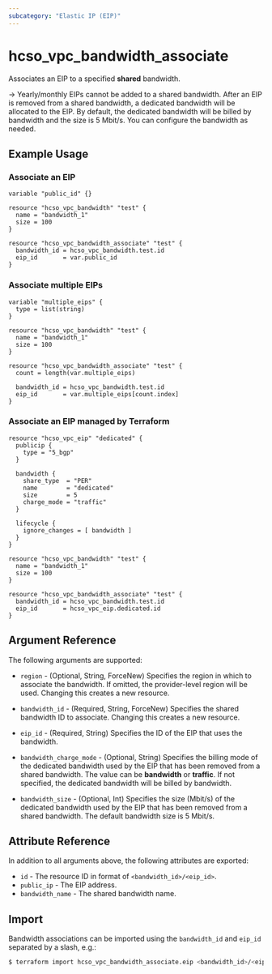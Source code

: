 ```yaml
---
subcategory: "Elastic IP (EIP)"
---
```


# hcso_vpc_bandwidth_associate

Associates an EIP to a specified **shared** bandwidth.

-> Yearly/monthly EIPs cannot be added to a shared bandwidth. After an EIP is removed from a shared bandwidth,
  a dedicated bandwidth will be allocated to the EIP. By default, the dedicated bandwidth will be billed by bandwidth
  and the size is 5 Mbit/s. You can configure the bandwidth as needed.

## Example Usage

### Associate an EIP

```hcl
variable "public_id" {}

resource "hcso_vpc_bandwidth" "test" {
  name = "bandwidth_1"
  size = 100
}

resource "hcso_vpc_bandwidth_associate" "test" {
  bandwidth_id = hcso_vpc_bandwidth.test.id
  eip_id       = var.public_id
}
```

### Associate multiple EIPs

```hcl
variable "multiple_eips" {
  type = list(string)
}

resource "hcso_vpc_bandwidth" "test" {
  name = "bandwidth_1"
  size = 100
}

resource "hcso_vpc_bandwidth_associate" "test" {
  count = length(var.multiple_eips)

  bandwidth_id = hcso_vpc_bandwidth.test.id
  eip_id       = var.multiple_eips[count.index]
}
```

### Associate an EIP managed by Terraform

```hcl
resource "hcso_vpc_eip" "dedicated" {
  publicip {
    type = "5_bgp"
  }

  bandwidth {
    share_type  = "PER"
    name        = "dedicated"
    size        = 5
    charge_mode = "traffic"
  }

  lifecycle {
    ignore_changes = [ bandwidth ]
  }
}

resource "hcso_vpc_bandwidth" "test" {
  name = "bandwidth_1"
  size = 100
}

resource "hcso_vpc_bandwidth_associate" "test" {
  bandwidth_id = hcso_vpc_bandwidth.test.id
  eip_id       = hcso_vpc_eip.dedicated.id
}
```

## Argument Reference

The following arguments are supported:

* `region` - (Optional, String, ForceNew) Specifies the region in which to associate the bandwidth. If omitted,
  the provider-level region will be used. Changing this creates a new resource.

* `bandwidth_id` - (Required, String, ForceNew) Specifies the shared bandwidth ID to associate.
  Changing this creates a new resource.

* `eip_id` - (Required, String) Specifies the ID of the EIP that uses the bandwidth.

* `bandwidth_charge_mode` - (Optional, String) Specifies the billing mode of the dedicated bandwidth used by the EIP that
  has been removed from a shared bandwidth. The value can be **bandwidth** or **traffic**. If not specified, the dedicated
  bandwidth will be billed by bandwidth.

* `bandwidth_size` - (Optional, Int) Specifies the size (Mbit/s) of the dedicated bandwidth used by the EIP that
  has been removed from a shared bandwidth. The default bandwidth size is 5 Mbit/s.

## Attribute Reference

In addition to all arguments above, the following attributes are exported:

* `id` - The resource ID in format of `<bandwidth_id>/<eip_id>`.
* `public_ip` - The EIP address.
* `bandwidth_name` - The shared bandwidth name.

## Import

Bandwidth associations can be imported using the `bandwidth_id` and `eip_id` separated by a slash, e.g.:

```bash
$ terraform import hcso_vpc_bandwidth_associate.eip <bandwidth_id>/<eip_id>
```
